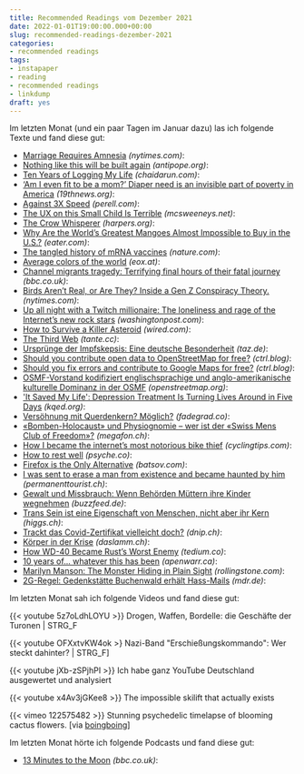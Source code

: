 ```yaml
---
title: Recommended Readings vom Dezember 2021
date: 2022-01-01T19:00:00.000+00:00
slug: recommended-readings-dezember-2021
categories:
- recommended readings
tags:
- instapaper
- reading
- recommended readings
- linkdump
draft: yes
---
```


Im letzten Monat (und ein paar Tagen im Januar dazu) las ich folgende Texte und fand diese gut:

- [Marriage Requires Amnesia](https://www.nytimes.com/2021/12/24/style/marriage-heather-havrilesky-foreverland.html) *(nytimes.com)*: 
- [Nothing like this will be built again](https://www.antipope.org/charlie/blog-static/rants/nothing-like-this-will-be-buil.html) *(antipope.org)*: 
- [Ten Years of Logging My Life](https://chaidarun.com/ten-years-of-logging-my-life) *(chaidarun.com)*: 
- [‘Am I even fit to be a mom?’ Diaper need is an invisible part of poverty in America](https://19thnews.org/2021/11/diaper-need-rural-missouri/) *(19thnews.org)*: 
- [Against 3X Speed](https://perell.com/essay/against-3x-speed/) *(perell.com)*: 
- [The UX on this Small Child Is Terrible](https://www.mcsweeneys.net/articles/the-ux-on-this-small-child-is-terrible) *(mcsweeneys.net)*: 
- [The Crow Whisperer](https://harpers.org/archive/2021/04/the-crow-whisperer-animal-communicators/) *(harpers.org)*: 
- [Why Are the World’s Greatest Mangoes Almost Impossible to Buy in the U.S.?](https://www.eater.com/22618349/pakistani-mangoes-chaunsa-anwar-ratol-buy-usa-whatsapp-shipping-supply-chain) *(eater.com)*: 
- [The tangled history of mRNA vaccines](https://www.nature.com/articles/d41586-021-02483-w) *(nature.com)*: 
- [Average colors of the world](https://eox.at/2021/08/average-colors-of-the-world/) *(eox.at)*: 
- [Channel migrants tragedy: Terrifying final hours of their fatal journey](https://www.bbc.co.uk/news/resources/idt-b7bd2274-88b1-4ef9-a459-be22e180b52c) *(bbc.co.uk)*: 
- [Birds Aren’t Real, or Are They? Inside a Gen Z Conspiracy Theory.](https://www.nytimes.com/2021/12/09/technology/birds-arent-real-gen-z-misinformation.html) *(nytimes.com)*: 
- [Up all night with a Twitch millionaire: The loneliness and rage of the Internet’s new rock stars](https://www.washingtonpost.com/technology/2021/12/02/twitch-loltyler1-tyler-steinkamp/) *(washingtonpost.com)*: 
- [How to Survive a Killer Asteroid](https://www.wired.com/story/how-to-survive-a-killer-asteroid/) *(wired.com)*: 
- [The Third Web](https://tante.cc/2021/12/17/the-third-web/) *(tante.cc)*: 
- [Ursprünge der Impfskepsis: Eine deutsche Besonderheit](https://taz.de/!5818070/) *(taz.de)*: 
- [Should you contribute open data to OpenStreetMap for free?](https://www.ctrl.blog/entry/re-maps-public-service.html) *(ctrl.blog)*: 
- [Should you fix errors and contribute to Google Maps for free?](https://www.ctrl.blog/entry/maps-public-service.html) *(ctrl.blog)*: 
- [OSMF-Vorstand kodifiziert englischsprachige und anglo-amerikanische kulturelle Dominanz in der OSMF](https://www.openstreetmap.org/user/imagico/diary/392072) *(openstreetmap.org)*: 
- ['It Saved My Life': Depression Treatment Is Turning Lives Around in Five Days](https://www.kqed.org/news/11898991/it-saved-my-life-depression-treatment-turns-lives-around-in-five-days) *(kqed.org)*: 
- [Versöhnung mit Querdenkern? Möglich?](https://fadegrad.co/2021/11/12/versohnung-mit-querdenkern-moglich/) *(fadegrad.co)*: 
- [«Bomben-Holocaust» und Physiognomie – wer ist der «Swiss Mens Club of Freedom»?](https://www.megafon.ch/aktuelles/bomben-holocaust-und-physiognomie-wer-ist-der-swiss-mens-club-of-freedom/) *(megafon.ch)*: 
- [How I became the internet’s most notorious bike thief](https://cyclingtips.com/2021/11/how-i-became-the-internets-most-notorious-bike-thief/) *(cyclingtips.com)*: 
- [How to rest well](https://psyche.co/guides/how-to-rest-well-and-enjoy-a-more-creative-sustainable-life) *(psyche.co)*: 
- [Firefox is the Only Alternative](https://batsov.com/articles/2021/11/28/firefox-is-the-only-alternative/) *(batsov.com)*: 
- [I was sent to erase a man from existence and became haunted by him](https://permanenttourist.ch/2021/11/i-was-sent-to-erase-a-man-from-existence-and-became-haunted-by-him/) *(permanenttourist.ch)*: 
- [Gewalt und Missbrauch: Wenn Behörden Müttern ihre Kinder wegnehmen](https://www.buzzfeed.de/recherchen/gewalt-missbrauch-behoerden-muetter-kinder-wegnehmen-vaeter-zr-91142503.html) *(buzzfeed.de)*: 
- [Trans Sein ist eine Eigenschaft von Menschen, nicht aber ihr Kern](https://www.higgs.ch/trans-sein-ist-eine-eigenschaft-von-menschen-nicht-aber-ihr-kern/46939/) *(higgs.ch)*: 
- [Trackt das Covid-Zertifikat vielleicht doch?](https://dnip.ch/2021/11/25/trackt-das-covid-zertifikate-vielleicht-doch/) *(dnip.ch)*: 
- [Körper in der Krise](https://daslamm.ch/koerper-in-der-krise/) *(daslamm.ch)*: 
- [How WD-40 Became Rust’s Worst Enemy](https://tedium.co/2021/11/26/wd-40-chemical-history/) *(tedium.co)*: 
- [10 years of... whatever this has been](https://apenwarr.ca/log/20211117) *(apenwarr.ca)*: 
- [Marilyn Manson: The Monster Hiding in Plain Sight](https://www.rollingstone.com/music/music-features/marilyn-manson-abuse-allegations-1256888/) *(rollingstone.com)*: 
- [2G-Regel: Gedenkstätte Buchenwald erhält Hass-Mails](https://www.mdr.de/nachrichten/thueringen/mitte-thueringen/weimar/corona-buchenwald-zwei-g-drohungen-100.html) *(mdr.de)*: 


Im letzten Monat sah ich folgende Videos und fand diese gut:

{{< youtube 5z7oLdhLOYU >}}
Drogen, Waffen, Bordelle: die Geschäfte der Turonen | STRG_F

{{< youtube OFXxtvKW4ok >}
Nazi-Band "Erschießungskommando": Wer steckt dahinter? | STRG_F]

{{< youtube jXb-zSPjhPI >}}
Ich habe ganz YouTube Deutschland ausgewertet und analysiert

{{< youtube x4Av3jGKee8 >}}
The impossible skilift that actually exists

{{< vimeo 122575482 >}}
Stunning psychedelic timelapse of blooming cactus flowers. [via [boingboing](https://boingboing.net/2021/12/10/stunning-psychedelic-timelapse-of-blooming-cactus-flowers.html)]

Im letzten Monat hörte ich folgende Podcasts und fand diese gut:

- [13 Minutes to the Moon](http://www.bbc.co.uk/programmes/w3csz4dj) *(bbc.co.uk)*: 